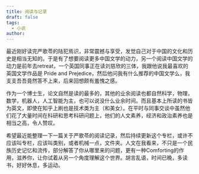 ```yaml
---
title: 阅读与记录
draft: false
tags:
  - 小说
author:
---
```

最近刚好读完严歌苓的陆犯焉识，非常震撼与享受，发觉自己对于中国的文化和历史是相当无知的。于是有了想要阅读更多中国文学的动力，另一个阅读中国文学的动力是前年去retreat，一个英国同事正在读刘慈欣的三体，我跟他说我最喜欢的英国文学作品是 Pride and Prejedice，然后他问我有什么推荐的中国文学么，我支支吾吾竟然答不上来，后来回想颇有羞愧之感。

作为一个博士生，论文自然是读的最多的，其他的业余阅读也都自然科学，物理，数学，机器人，人工智能为主，也可以说没什么业余时间。而且基本上所读的书皆为英文，即使在知乎上刷也是技术类为主（和美女）。在平时与同事交谈中虽然他们花了大量时间在科研和思考科研问题上，他们的人文素养，经济和政治素养也是相当之高，令人赞叹。

希望最近能整理一下一篇关于严歌苓的阅读记录，然后持续更新这个专栏，或许不应该叫专栏，应该叫类别，或者机械一点，文件夹。人文在我看来，不只是一个民族历史记忆和流传，部分解答了你从哪里来的问题，更有一种Comforting的作用，滋养你，让你试着从另一个角度理解这个世界。胡言乱语，时间已晚，多读书，好好休息，多运动。